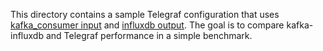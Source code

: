 This directory contains a sample Telegraf configuration that uses
[kafka_consumer input](https://github.com/influxdata/telegraf/tree/master/plugins/inputs/kafka_consumer) and
[influxdb output](https://github.com/influxdata/telegraf/tree/master/plugins/outputs/influxdb).
The goal is to compare kafka-influxdb and Telegraf performance in a simple benchmark.
